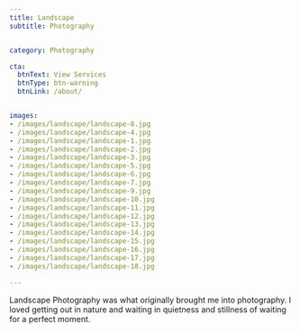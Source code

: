 ```yaml
---
title: Landscape
subtitle: Photography


category: Photography

cta:
  btnText: View Services
  btnType: btn-warning
  btnLink: /about/


images:
- /images/landscape/landscape-8.jpg
- /images/landscape/landscape-4.jpg
- /images/landscape/landscape-1.jpg
- /images/landscape/landscape-2.jpg
- /images/landscape/landscape-3.jpg
- /images/landscape/landscape-5.jpg
- /images/landscape/landscape-6.jpg
- /images/landscape/landscape-7.jpg
- /images/landscape/landscape-9.jpg
- /images/landscape/landscape-10.jpg
- /images/landscape/landscape-11.jpg
- /images/landscape/landscape-12.jpg
- /images/landscape/landscape-13.jpg
- /images/landscape/landscape-14.jpg
- /images/landscape/landscape-15.jpg
- /images/landscape/landscape-16.jpg
- /images/landscape/landscape-17.jpg
- /images/landscape/landscape-18.jpg

---
```


Landscape Photography was what originally brought me into photography. I loved getting out in nature and waiting in quietness and stillness of waiting for a perfect moment.
